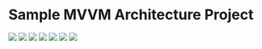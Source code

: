 # Sample MVVM Architecture Project
<div>
<img src="https://img.shields.io/badge/Android Studio-6DB33F?style=flat-square&logo=android&logoColor=white"/>
<img src="https://img.shields.io/badge/Jetpack-6DB33F?style=flat-square&logo=jetpack&logoColor=white"/>
<img src="https://img.shields.io/badge/Kotlin-CC0200?style=flat-square&logo=Kotlin&logoColor=white"/>
<img src="https://img.shields.io/badge/Hilt-2496ED?style=flat-square&logo=logoColor=white"/>
<img src="https://img.shields.io/badge/Retrofit2-2496ED?style=flat-square&logo=logoColor=white"/>
<img src="https://img.shields.io/badge/Coroutine-2496ED?style=flat-square&logo=logoColor=white"/>
<img src="https://img.shields.io/badge/Firebase-FF9E0F?style=flat-square&logo=Firebase&logoColor=white"/>
</div>

<br>



